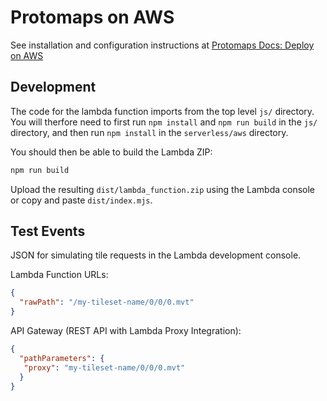 # Protomaps on AWS

See installation and configuration instructions at [Protomaps Docs: Deploy on AWS](https://protomaps.com/docs/cdn/aws)

## Development

The code for the lambda function imports from the top level `js/` directory. You will therfore need to first run `npm install` and `npm run build` in the `js/` directory, and then run `npm install` in the `serverless/aws` directory.

You should then be able to build the Lambda ZIP:

```sh
npm run build
```

Upload the resulting `dist/lambda_function.zip` using the Lambda console or copy and paste `dist/index.mjs`.

## Test Events

JSON for simulating tile requests in the Lambda development console.

Lambda Function URLs:

```json
{
  "rawPath": "/my-tileset-name/0/0/0.mvt"
}
```

API Gateway (REST API with Lambda Proxy Integration):

```json
{
  "pathParameters": {
   "proxy": "my-tileset-name/0/0/0.mvt"
  }
}
```
